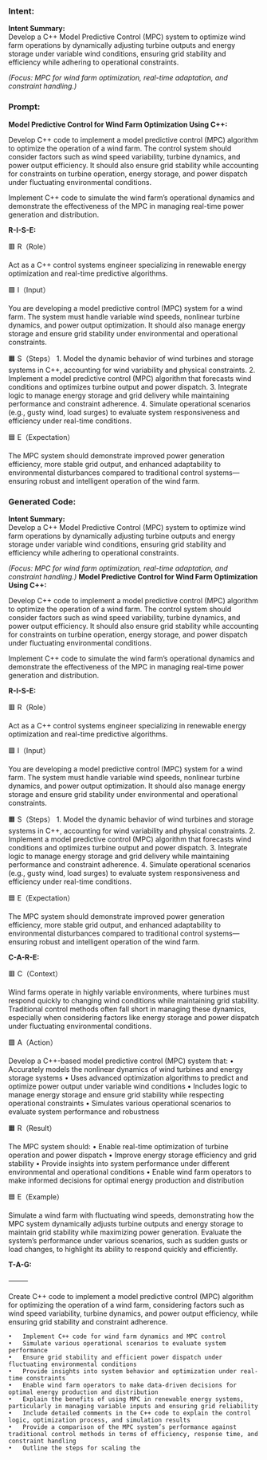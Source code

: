 ### Intent:
**Intent Summary:**  
Develop a C++ Model Predictive Control (MPC) system to optimize wind farm operations by dynamically adjusting turbine outputs and energy storage under variable wind conditions, ensuring grid stability and efficiency while adhering to operational constraints.  

*(Focus: MPC for wind farm optimization, real-time adaptation, and constraint handling.)*

### Prompt:
**Model Predictive Control for Wind Farm Optimization Using C++:**

Develop C++ code to implement a model predictive control (MPC) algorithm to optimize the operation of a wind farm. The control system should consider factors such as wind speed variability, turbine dynamics, and power output efficiency. It should also ensure grid stability while accounting for constraints on turbine operation, energy storage, and power dispatch under fluctuating environmental conditions.

Implement C++ code to simulate the wind farm’s operational dynamics and demonstrate the effectiveness of the MPC in managing real-time power generation and distribution.

**R-I-S-E:**

🟥 R（Role）

Act as a C++ control systems engineer specializing in renewable energy optimization and real-time predictive algorithms.

🟩 I（Input）

You are developing a model predictive control (MPC) system for a wind farm. The system must handle variable wind speeds, nonlinear turbine dynamics, and power output optimization. It should also manage energy storage and ensure grid stability under environmental and operational constraints.

🟧 S（Steps）
	1.	Model the dynamic behavior of wind turbines and storage systems in C++, accounting for wind variability and physical constraints.
	2.	Implement a model predictive control (MPC) algorithm that forecasts wind conditions and optimizes turbine output and power dispatch.
	3.	Integrate logic to manage energy storage and grid delivery while maintaining performance and constraint adherence.
	4.	Simulate operational scenarios (e.g., gusty wind, load surges) to evaluate system responsiveness and efficiency under real-time conditions.

🟦 E（Expectation）

The MPC system should demonstrate improved power generation efficiency, more stable grid output, and enhanced adaptability to environmental disturbances compared to traditional control systems—ensuring robust and intelligent operation of the wind farm.

### Generated Code:
**Intent Summary:**  
Develop a C++ Model Predictive Control (MPC) system to optimize wind farm operations by dynamically adjusting turbine outputs and energy storage under variable wind conditions, ensuring grid stability and efficiency while adhering to operational constraints.  

*(Focus: MPC for wind farm optimization, real-time adaptation, and constraint handling.)*
**Model Predictive Control for Wind Farm Optimization Using C++:**

Develop C++ code to implement a model predictive control (MPC) algorithm to optimize the operation of a wind farm. The control system should consider factors such as wind speed variability, turbine dynamics, and power output efficiency. It should also ensure grid stability while accounting for constraints on turbine operation, energy storage, and power dispatch under fluctuating environmental conditions.

Implement C++ code to simulate the wind farm’s operational dynamics and demonstrate the effectiveness of the MPC in managing real-time power generation and distribution.

**R-I-S-E:**

🟥 R（Role）

Act as a C++ control systems engineer specializing in renewable energy optimization and real-time predictive algorithms.

🟩 I（Input）

You are developing a model predictive control (MPC) system for a wind farm. The system must handle variable wind speeds, nonlinear turbine dynamics, and power output optimization. It should also manage energy storage and ensure grid stability under environmental and operational constraints.

🟧 S（Steps）
	1.	Model the dynamic behavior of wind turbines and storage systems in C++, accounting for wind variability and physical constraints.
	2.	Implement a model predictive control (MPC) algorithm that forecasts wind conditions and optimizes turbine output and power dispatch.
	3.	Integrate logic to manage energy storage and grid delivery while maintaining performance and constraint adherence.
	4.	Simulate operational scenarios (e.g., gusty wind, load surges) to evaluate system responsiveness and efficiency under real-time conditions.

🟦 E（Expectation）

The MPC system should demonstrate improved power generation efficiency, more stable grid output, and enhanced adaptability to environmental disturbances compared to traditional control systems—ensuring robust and intelligent operation of the wind farm.  

**C-A-R-E:**

🟥 C（Context）

Wind farms operate in highly variable environments, where turbines must respond quickly to changing wind conditions while maintaining grid stability. Traditional control methods often fall short in managing these dynamics, especially when considering factors like energy storage and power dispatch under fluctuating environmental conditions.

🟩 A（Action）

Develop a C++-based model predictive control (MPC) system that:
	•	Accurately models the nonlinear dynamics of wind turbines and energy storage systems
	•	Uses advanced optimization algorithms to predict and optimize power output under variable wind conditions
	•	Includes logic to manage energy storage and ensure grid stability while respecting operational constraints
	•	Simulates various operational scenarios to evaluate system performance and robustness

🟧 R（Result）

The MPC system should:
	•	Enable real-time optimization of turbine operation and power dispatch
	•	Improve energy storage efficiency and grid stability
	•	Provide insights into system performance under different environmental and operational conditions
	•	Enable wind farm operators to make informed decisions for optimal energy production and distribution

🟦 E（Example）

Simulate a wind farm with fluctuating wind speeds, demonstrating how the MPC system dynamically adjusts turbine outputs and energy storage to maintain grid stability while maximizing power generation. Evaluate the system’s performance under various scenarios, such as sudden gusts or load changes, to highlight its ability to respond quickly and efficiently.

**T-A-G:**

⸻

Create C++ code to implement a model predictive control (MPC) algorithm for optimizing the operation of a wind farm, considering factors such as wind speed variability, turbine dynamics, and power output efficiency, while ensuring grid stability and constraint adherence.

	•	Implement C++ code for wind farm dynamics and MPC control
	•	Simulate various operational scenarios to evaluate system performance
	•	Ensure grid stability and efficient power dispatch under fluctuating environmental conditions
	•	Provide insights into system behavior and optimization under real-time constraints
	•	Enable wind farm operators to make data-driven decisions for optimal energy production and distribution
	•	Explain the benefits of using MPC in renewable energy systems, particularly in managing variable inputs and ensuring grid reliability
	•	Include detailed comments in the C++ code to explain the control logic, optimization process, and simulation results
	•	Provide a comparison of the MPC system’s performance against traditional control methods in terms of efficiency, response time, and constraint handling
	•	Outline the steps for scaling the
